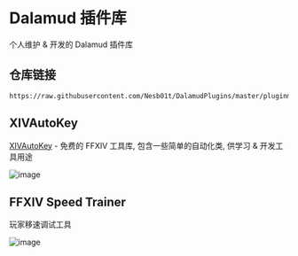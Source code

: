 # Dalamud 插件库
个人维护 &amp; 开发的 Dalamud 插件库

## 仓库链接
```
https://raw.githubusercontent.com/Nesb01t/DalamudPlugins/master/pluginmaster.json
```

## XIVAutoKey
[XIVAutoKey](https://github.com/Nesb01t/XIVAutoKey) - 免费的 FFXIV 工具库, 包含一些简单的自动化类, 供学习 & 开发工具用途

![image](https://github.com/Nesb01t/DalamudPlugins/assets/99083668/5d3263cc-31c9-4383-be4e-116ea60d0696)

## FFXIV Speed Trainer

玩家移速调试工具

![image](https://github.com/Nesb01t/XIVSpeedTrainer/assets/99083668/3c020248-bdbb-4cc7-bb50-bfc9650e6ac2)
